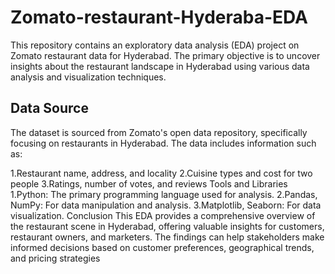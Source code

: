 # Zomato-restaurant-Hyderaba-EDA

This repository contains an exploratory data analysis (EDA) project on Zomato restaurant data for Hyderabad. The primary objective is to uncover insights about the restaurant landscape in Hyderabad using various data analysis and visualization techniques.

## Data Source
The dataset is sourced from Zomato's open data repository, specifically focusing on restaurants in Hyderabad. The data includes information such as:

1.Restaurant name, address, and locality
 2.Cuisine types and cost for two people
 3.Ratings, number of votes, and reviews
Tools and Libraries
1.Python: The primary programming language used for analysis.
 2.Pandas, NumPy: For data manipulation and analysis.
 3.Matplotlib, Seaborn: For data visualization.
Conclusion
This EDA provides a comprehensive overview of the restaurant scene in Hyderabad, offering valuable insights for customers, restaurant owners, and marketers. The findings can help stakeholders make informed decisions based on customer preferences, geographical trends, and pricing strategies
